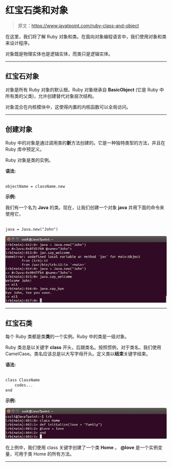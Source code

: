 # 红宝石类和对象

> 原文：<https://www.javatpoint.com/ruby-class-and-object>

在这里，我们将了解 Ruby 对象和类。在面向对象编程语言中，我们使用对象和类来设计程序。

对象既是物理实体也是逻辑实体，而类只是逻辑实体。

* * *

## 红宝石对象

对象是所有 Ruby 对象的默认根。Ruby 对象继承自 **BasicObject** (它是 Ruby 中所有类的父类)，允许创建替代对象层次结构。

对象混合在内核模块中，这使得内置的内核函数可以全局访问。

* * *

## 创建对象

Ruby 中的对象是通过调用类的**新**方法创建的。它是一种独特类型的方法，并且在 Ruby 库中预定义。

Ruby 对象是类的实例。

**语法:**

```

objectName = className.new

```

**示例:**

我们有一个名为 **Java** 的类。现在，让我们创建一个对象 **java** 并用下面的命令来使用它，

```

java = Java.new("John")

```

![Ruby Class and object 1](img/908713475a2425d1c080a8ca950da2c1.png)

* * *

## 红宝石类

每个 Ruby 类都是类**类**的一个实例。Ruby 中的类是一级对象。

Ruby 类总是以关键字 **class** 开头，后跟类名。按照惯例，对于类名，我们使用 CamelCase。类名应该总是以大写字母开头。定义类以**结束**关键字结束。

**语法:**

```

class ClassName
	codes...
end

```

**示例:**

![Ruby Class and object 2](img/b322eb632bd541ff16e0b67e120af547.png)

在上例中，我们使用 class 关键字创建了一个类 **Home** 。 **@love** 是一个实例变量，可用于类 Home 的所有方法。

* * *